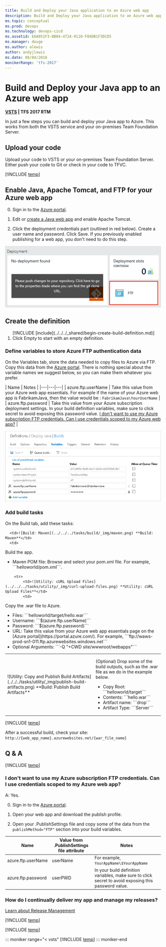 ```yaml
---
title: Build and Deploy your Java application to an Azure web app
description: Build and Deploy your Java application to an Azure web app
ms.topic: conceptual
ms.prod: devops
ms.technology: devops-cicd
ms.assetid: E6A051F3-8B84-4724-9110-F84DB1F3DCD5
ms.manager: douge
ms.author: alewis
author: andyjlewis
ms.date: 08/04/2016
monikerRange: 'tfs-2017'
---
```



# Build and Deploy your Java app to an Azure web app

**[VSTS](quick-to-azure.md) | TFS 2017 RTM**

In just a few steps you can build and deploy your Java app to Azure. This works from both the VSTS service and your on-premises Team Foundation Server.

## Upload your code

Upload your code to VSTS or your on-premises Team Foundation Server. Either push your code to Git or check in your code to TFVC.

[!INCLUDE [temp](_shared/java-web-app-sample-link.md)]

## Enable Java, Apache Tomcat, and FTP for your Azure web app

0. Sign in to the [Azure portal](https://portal.azure.com/).

0. Edit or [create a Java web app](/azure/app-service/app-service-web-get-started-java) and enable Apache Tomcat.

0. Click the deployment credentials part (outlined in red below). Create a user name and password. Click Save. If you previously enabled publishing for a web app, you don't need to do this step.

 ![Create FTP deployment credentials](_shared/_img/deployment-credentials.png)

## Create the definition

<ol>
[!INCLUDE [include](../../../_shared/begin-create-build-definition.md)]

<li>Click Empty to start with an empty definition.</li>
</ol>

### Define variables to store Azure FTP authentication data

On the Variables tab, store the data needed to copy files to Azure via FTP. Copy this data from the [Azure portal](https://portal.azure.com/). There is nothing special about the variable names we suggest below, so you can make them whatever you prefer.

| Name | Notes |
|---|---|---|
| azure.ftp.userName | Take this value from your Azure web app essentials. For example if the name of your Azure web app is FabrikamJava, then the value would be : ```FabrikamJava\YourUserName``` |
| azure.ftp.password | Take this value from your Azure subscription deployment settings. In your build definition variables, make sure to click secret to avoid exposing this password value. [I don't want to use my Azure subscription FTP credentials. Can I use credentials scoped to my Azure web app?](#azure_site_ftp) |

![Java deployment build variables](_img/maven-to-azure/azure-java-deployment-variables.png)

### Add build tasks

On the Build tab, add these tasks:

<table>
   <tr>

      <td>![Build: Maven](../../../tasks/build/_img/maven.png) **Build: Maven**</td>
      <td>
<p>Build the app.</p>
<ul>
          <li>Maven POM file: Browse and select your pom.xml file. For example, ```helloworld/pom.xml```.</li>
</ul>
      </td>
</tr>

        <tr>
            <td>![Utility: cURL Upload Files](../../../tasks/utility/_img/curl-upload-files.png) **Utility: cURL Upload Files**</td>
            <td>
<p>Copy the .war file to Azure.</p>
<ul>
<li> Files: ```helloworld/target/hello.war```</li>
 <li> Username: ```$(azure.ftp.userName)```</li>
 <li> Password: ```$(azure.ftp.password)```</li>
 <li> URL: Take this value from your Azure web app essentials page on the [Azure portal](https://portal.azure.com/). For example, ```ftp://waws-prod-sn1-011.ftp.azurewebsites.windows.net```</li>
 <li> Optional Arguments: ```-Q "+CWD site/wwwroot/webapps"```</li>
</ul>
</td>
        </tr>
        <tr>
            <td>![Utility: Copy and Publish Build Artifacts](../../../tasks/utility/_img/publish-build-artifacts.png) **Build: Publish Build Artifacts**</td>
            <td>
<p>(Optional) Drop some of the build outputs, such as the .war file as we do in the example below.</p>
<ul>
 <li> Copy Root: ```helloworld/target```</li>
 <li> Contents: ```hello.war```</li>
 <li> Artifact name: ```drop```</li>
 <li> Artifact Type: ```Server```</li>
</ul>
</td>
        </tr>
</table>

[!INCLUDE [temp](../_shared/definition-finish-and-test.md)]

After a successful build, check your site: ```http://{web_app_name}.azurewebsites.net/{war_file_name}```

## Q & A

<!-- BEGINSECTION class="md-qanda" -->

[!INCLUDE [temp](_shared/java-web-app-sample-qa.md)]


<a name="azure_site_ftp"></a>
### I don't want to use my Azure subscription FTP credentials. Can I use credentials scoped to my Azure web app?

A: Yes.

0. Sign in to the [Azure portal](https://portal.azure.com/).

0. Open your web app and download the publish profile.

0. Open your .PublishSettings file and copy some of the data from the ```publishMethod="FTP"``` section into your build variables.

| Name | Value from .PublishSettings file attribute| Notes |
|---|---|---|
| azure.ftp.userName | userName   |  For example, ```YourAppName\$YourAppName```  |
| azure.ftp.password | userPWD| In your build definition variables, make sure to click secret to avoid exposing this password value. |


### How do I continually deliver my app and manage my releases?

[Learn about Release Management](../../../release/index.md)


[!INCLUDE [temp](../../../_shared/qa-definition-common-all-platforms.md)]

[!INCLUDE [temp](../../../_shared/qa-agents.md)]

::: moniker range="< vsts"
[!INCLUDE [temp](../../../_shared/qa-versions.md)]
::: moniker-end

<!-- ENDSECTION -->
